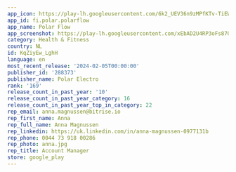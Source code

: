 ```yaml
---
app_icon: https://play-lh.googleusercontent.com/6k2_UEV36n9zMPfKTv-TiEWqdTA6EJTiIWHPOnu9Hl7-8667DRxIOPLGazQszrLIzw
app_id: fi.polar.polarflow
app_name: Polar Flow
app_screenshot: https://play-lh.googleusercontent.com/xEbAD2U4RP3oFs87QQ6nl7aOWAvmt_MpOWWFSy18KRNTxGfHt5G5FTrWoH2pijWRLtmG
category: Health & Fitness
country: NL
id: KqZiyEw_LghH
language: en
most_recent_release: '2024-02-05T00:00:00'
publisher_id: '288373'
publisher_name: Polar Electro
rank: '169'
release_count_in_past_year: '10'
release_count_in_past_year_category: 16
release_count_in_past_year_top_in_category: 22
rep_email: anna.magnussen@bitrise.io
rep_first_name: Anna
rep_full_name: Anna Magnussen
rep_linkedin: https://uk.linkedin.com/in/anna-magnussen-0977131b
rep_phone: 0044 73 918 00286
rep_photo: anna.jpg
rep_title: Account Manager
store: google_play
---
```

